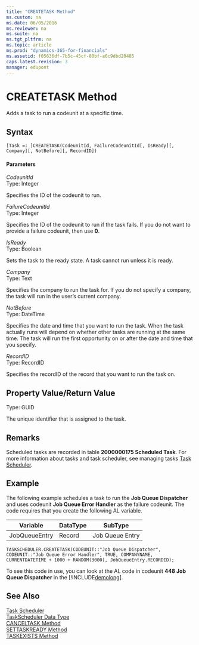 ```yaml
---
title: "CREATETASK Method"
ms.custom: na
ms.date: 06/05/2016
ms.reviewer: na
ms.suite: na
ms.tgt_pltfrm: na
ms.topic: article
ms.prod: "dynamics-365-for-financials"
ms.assetid: f05636df-7b5c-45cf-80bf-a6c9dbd20485
caps.latest.revision: 3
manager: edupont
---
```

# CREATETASK Method
Adds a task to run a codeunit at a specific time.  

## Syntax  

```  
[Task =: ]CREATETASK(CodeunitId, FailureCodeunitId[, IsReady][, Company][, NotBefore][, RecordID])  
```  

#### Parameters  
 *CodeunitId*  
 Type: Integer  

 Specifies the ID of the codeunit to run.  

 *FailureCodeunitId*  
 Type: Integer  

 Specifies the ID of the codeunit to run if the task fails. If you do not want to provide a failure codeunit, then use **0**.  

 *IsReady*  
 Type: Boolean  

 Sets the task to the ready state. A task cannot run unless it is ready.  

 *Company*  
 Type: Text  

 Specifies the company to run the task for. If you do not specify a company, the task will run in the user’s current company.  

 *NotBefore*  
 Type: DateTime  

 Specifies the date and time that you want to run the task. When the task actually runs will depend on whether other tasks are running at the same time. The task will run the first opportunity on or after the date and time that you specify.  

 *RecordID*  
 Type: RecordID  

 Specifies the recordID of the record that you want to run the task on.  

## Property Value/Return Value  
 Type: GUID  

 The unique identifier that is assigned to the task.  

## Remarks  
 Scheduled tasks are recorded in table **2000000175 Scheduled Task**.  For more information about tasks and task scheduler, see managing tasks [Task Scheduler](Task-Scheduler.md).  

## Example  
 The following example schedules a task to run the **Job Queue Dispatcher** and uses codeunit **Job Queue Error Handler** as the failure codeunit. The code requires that you create the following AL variable.  

|Variable|DataType|SubType|  
|--------------|--------------|-------------|  
|JobQueueEntry|Record|Job Queue Entry|  

```  
TASKSCHEDULER.CREATETASK(CODEUNIT::"Job Queue Dispatcher", CODEUNIT::"Job Queue Error Handler", TRUE, COMPANYNAME, CURRENTDATETIME + 1000 + RANDOM(3000), JobQueueEntry.RECORDID);  
```  

 To see this code in use, you can look at the AL code in codeunit **448 Job Queue Dispatcher** in the [!INCLUDE[demolong](../includes/demolong_md.md)].  

## See Also  
 [Task Scheduler](Task-Scheduler.md)  
 [TaskScheduler Data Type](../datatypes/devenv-TaskScheduler-Data-Type.md)   
 [CANCELTASK Method](devenv-CANCELTASK-Method.md)   
 [SETTASKREADY Method](devenv-SETTASKREADY-Method.md)   
 [TASKEXISTS Method](devenv-TASKEXISTS-Method.md)
